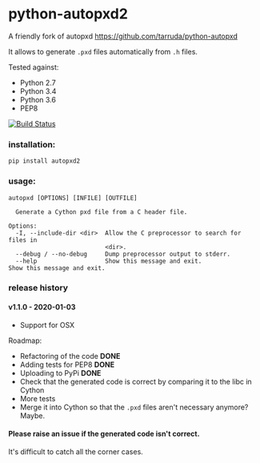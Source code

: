# python-autopxd2
A friendly fork of autopxd https://github.com/tarruda/python-autopxd

It allows to generate `.pxd` files automatically from `.h` files.

Tested against:

- Python 2.7
- Python 3.4
- Python 3.6
- PEP8

[![Build Status](https://travis-ci.org/gabrieldemarmiesse/python-autopxd2.svg?branch=master)](https://travis-ci.org/gabrieldemarmiesse/python-autopxd2)

### installation:
```shell
pip install autopxd2
```

### usage:
```shell
autopxd [OPTIONS] [INFILE] [OUTFILE]

  Generate a Cython pxd file from a C header file.

Options:
  -I, --include-dir <dir>  Allow the C preprocessor to search for files in
                           <dir>.
  --debug / --no-debug     Dump preprocessor output to stderr.
  --help                   Show this message and exit.              Show this message and exit.
```

### release history
#### v1.1.0 - 2020-01-03
* Support for OSX

Roadmap:

- Refactoring of the code __DONE__
- Adding tests for PEP8 __DONE__
- Uploading to PyPi __DONE__
- Check that the generated code is correct by comparing it to the libc in Cython
- More tests
- Merge it into Cython so that the `.pxd` files aren't necessary anymore? Maybe.


#### Please raise an issue if the generated code isn't correct.

It's difficult to catch all the corner cases.


